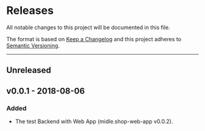 # Releases

All notable changes to this project will be documented in this file.

The format is based on [Keep a Changelog](http://keepachangelog.com/)
and this project adheres to [Semantic Versioning](http://semver.org/).

***

## Unreleased

## v0.0.1 - 2018-08-06
### Added
- The test Backend with Web App (midle.shop-web-app v0.0.2).
